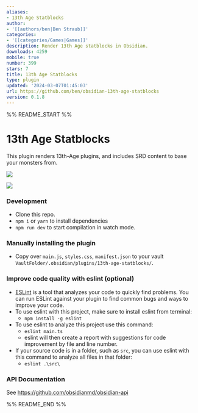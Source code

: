 ```yaml
---
aliases:
- 13th Age Statblocks
author:
- '[[authors/ben|Ben Straub]]'
categories:
- '[[categories/Games|Games]]'
description: Render 13th Age statblocks in Obsidian.
downloads: 4259
mobile: true
number: 399
stars: 7
title: 13th Age Statblocks
type: plugin
updated: '2024-03-07T01:45:03'
url: https://github.com/ben/obsidian-13th-age-statblocks
version: 0.1.8
---
```


%% README_START %%

# 13th Age Statblocks

This plugin renders 13th-Age plugins, and includes SRD content to base your monsters from.

![](https://user-images.githubusercontent.com/39902/149404290-3dcb6793-0437-496d-b066-b2d7d5355374.png)

![](https://user-images.githubusercontent.com/39902/149404315-5a9d6d45-55da-421b-b424-9596d2f95d55.png)


### Development

- Clone this repo.
- `npm i` or `yarn` to install dependencies
- `npm run dev` to start compilation in watch mode.

### Manually installing the plugin

- Copy over `main.js`, `styles.css`, `manifest.json` to your vault `VaultFolder/.obsidian/plugins/13th-age-statblocks/`.

### Improve code quality with eslint (optional)
- [ESLint](https://eslint.org/) is a tool that analyzes your code to quickly find problems. You can run ESLint against your plugin to find common bugs and ways to improve your code.
- To use eslint with this project, make sure to install eslint from terminal:
  - `npm install -g eslint`
- To use eslint to analyze this project use this command:
  - `eslint main.ts`
  - eslint will then create a report with suggestions for code improvement by file and line number.
- If your source code is in a folder, such as `src`, you can use eslint with this command to analyze all files in that folder:
  - `eslint .\src\`


### API Documentation

See https://github.com/obsidianmd/obsidian-api


%% README_END %%